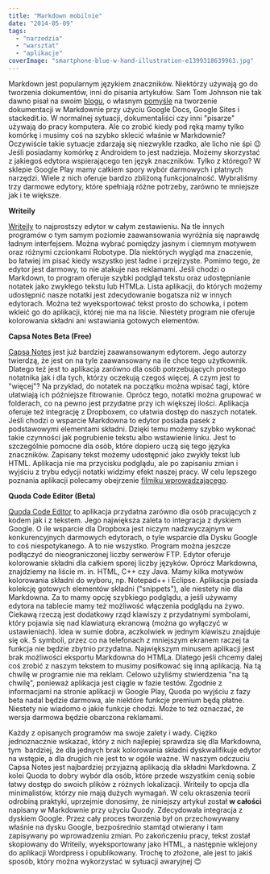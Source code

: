 ```yaml
---
title: "Markdown mobilnie"
date: "2014-05-09"
tags:
  - "narzedzia"
  - "warsztat"
  - "aplikacje"
coverImage: "smartphone-blue-w-hand-illustration-e1399318639963.jpg"
---
```


Markdown jest popularnym językiem znaczników. Niektórzy używają go do tworzenia
dokumentów, inni do pisania artykułów. Sam Tom Johnson nie tak dawno pisał na
swoim [blogu](http://idratherbewriting.com), o własnym
[pomyśle](http://idratherbewriting.com/2014/02/25/a-simple-way-to-write-edit-and-publish-documentation-online-using-google-docs-and-markdown/)
na tworzenie dokumentacji w Markdownie przy użyciu Google Docs, Google Sites i
stackedit.io. W normalnej sytuacji, dokumentaliści czy inni "pisarze" używają do
pracy komputera. Ale co zrobić kiedy pod ręką mamy tylko komórkę i musimy coś na
szybko sklecić właśnie w Markdownie? Oczywiście takie sytuacje zdarzają się
niezwykle rzadko, ale licho nie śpi 😉 Jeśli posiadamy komórkę z Androidem to
jest nadzieja. Możemy skorzystać z jakiegoś edytora wspierającego ten język
znaczników. Tylko z którego? W sklepie Google Play mamy całkiem spory wybór
darmowych i płatnych narzędzi. Wiele z nich oferuje bardzo zbliżoną
funkcjonalność. Wybraliśmy trzy darmowe edytory, które spełniają różne potrzeby,
zarówno te mniejsze jak i te większe.

**Writeily**

[Writeily](https://play.google.com/store/apps/details?id=com.jmartin.writeily&referrer=utm_source%3Dgoogle%26utm_medium%3Dorganic%26utm_term%3Dwriteily+google+play)
to najprostszy edytor w całym zestawieniu. Na tle innych programów o tym samym
poziomie zaawansowania wyróżnia się naprawdę ładnym interfejsem. Można wybrać
pomiędzy jasnym i ciemnym motywem oraz różnymi czcionkami Robotype. Dla
niektórych wygląd ma znaczenie, bo łatwiej im pisać kiedy wszystko jest ładne i
przejrzyste. Pomimo tego, że edytor jest darmowy, to nie atakuje nas reklamami.
Jeśli chodzi o Markdown, to program oferuje szybki podgląd tekstu oraz
udostępnianie notatek jako zwykłego tekstu lub HTMLa. Lista aplikacji, do
których możemy udostępnić nasze notatki jest zdecydowanie bogatsza niż w innych
edytorach. Można też wyeksportować tekst prosto do schowka, i potem wkleić go do
aplikacji, której nie ma na liście. Niestety program nie oferuje kolorowania
składni ani wstawiania gotowych elementów.

**Capsa Notes Beta (Free)**

[Capsa Notes](https://play.google.com/store/apps/details?id=com.runawaybits.capsaandroid.lite&referrer=utm_source%3Dgoogle%26utm_medium%3Dorganic%26utm_term%3Dcapsa+notes+beta)
jest już bardziej zaawansowanym edytorem. Jego autorzy twierdzą, że jest on na
tyle zaawansowany na ile chce tego użytkownik. Dlatego też jest to aplikacja
zarówno dla osób potrzebujących prostego notatnika jak i dla tych, którzy
oczekują czegoś więcej. A czym jest to "więcej"? Na przykład, do notatek na
początku można wpisać tagi, które ułatwiają ich późniejsze fitrowanie. Oprócz
tego, notatki można grupować w folderach, co na pewno jest przydatne przy ich
większej ilości. Aplikacja oferuje też integrację z Dropboxem, co ułatwia dostęp
do naszych notatek. Jeśli chodzi o wsparcie Markdowna to edytor posiada pasek z
podstawowymi elementami składni. Dzięki temu możemy szybko wykonać takie
czynności jak pogrubienie tekstu albo wstawienie linku. Jest to szczególnie
pomocne dla osób, które dopiero uczą się tego języka znaczników. Zapisany tekst
możemy udostępnić jako zwykły tekst lub HTML. Aplikacja nie ma przycisku
podglądu, ale po zapisaniu zmian i wyjściu z trybu edycji notatki widzimy efekt
naszej pracy. W celu lepszego poznania aplikacji polecamy obejrzenie
[filmiku wprowadzającego](http://youtu.be/2_HBblFXaj0).

**Quoda Code Editor (Beta)**

[Quoda Code Editor](https://play.google.com/store/apps/details?id=com.henrythompson.quoda&hl=pl&referrer=utm_source%3Dgoogle%26utm_medium%3Dorganic%26utm_term%3Dquoda+code+editor)
to aplikacja przydatna zarówno dla osób pracujących z kodem jak i z tekstem.
Jego największa zaleta to integracja z dyskiem Google. O ile wsparcie dla
Dropboxa jest niczym nadzwyczajnym w konkurencyjnych darmowych edytorach, o tyle
wsparcie dla Dysku Google to coś niespotykanego. A to nie wszystko. Program
można jeszcze podłączyć do nieograniczonej liczby serwerów FTP. Edytor oferuje
kolorowanie składni dla całkiem sporej liczby języków. Oprócz Markdowna,
znajdziemy na liście m. in. HTML, C++ czy Java. Mamy kilka motywów kolorowania
składni do wyboru, np. Notepad++ i Eclipse. Aplikacja posiada kolekcję gotowych
elementów składni ("snippets"), ale niestety nie dla Markdowna. Za to mamy opcję
szybkiego podglądu, a jeśli używamy edytora na tablecie mamy też możliwość
włączenia podglądu na żywo. Ciekawą rzeczą jest dodatkowy rząd klawiszy z
przydatnymi symbolami, który pojawia się nad klawiaturą ekranową (można go
wyłączyć w ustawieniach). Idea w sumie dobra, aczkolwiek w jednym klawiszu
znajduje się ok. 5 symboli, przez co na telefonach z mniejszym ekranem raczej ta
funkcja nie będzie zbytnio przydatna. Największym minusem aplikacji jest brak
możliwości eksportu Markdowna do HTMLa. Dlatego jeśli chcemy dalej coś zrobić z
naszym tekstem to musimy posiłkować się inną aplikacją. Na tą chwilę w programie
nie ma reklam. Celowo użyliśmy stwierdzenia "na tą chwilę", ponieważ aplikacja
jest ciągle w fazie testów. Zgodnie z informacjami na stronie aplikacji w Google
Play, Quoda po wyjściu z fazy beta nadal będzie darmowa, ale niektóre funkcje
premium będą płatne. Niestety nie wiadomo o jakie funkcje chodzi. Może to też
oznaczać, że wersja darmowa będzie obarczona reklamami.

Każdy z opisanych programów ma swoje zalety i wady. Ciężko jednoznacznie
wskazać, który z nich najlepiej sprawdza się dla Markdowna, tym  bardziej, że
dla jednych brak kolorowania składni dyskwalifikuje edytor na wstępie, a dla
drugich nie jest to w ogóle ważne. W naszym odczuciu Capsa Notes jest
najbardziej przyjazną aplikacją dla składni Markdowna. Z kolei Quoda to dobry
wybór dla osób, które przede wszystkim cenią sobie łatwy dostęp do swoich plików
z różnych lokalizacji. Writeily to opcja dla minimalistów, którzy nie mają
dużych wymagań. W celu okraszenia teorii odrobiną praktyki, uprzejmie donosimy,
że niniejszy artykuł został **w całości** napisany w Markdownie przy użyciu
Quody. Zdecydowała integracja z dyskiem Google. Przez cały proces tworzenia był
on przechowywany właśnie na dysku Google, bezpośrednio stamtąd otwierany i tam
zapisywany po wprowadzeniu zmian. Po zakończeniu pracy, tekst został skopiowany
do Writeily, wyeksportowany jako HTML, a następnie wklejony do aplikacji
Wordpress i opublikowany. Trochę to złożone, ale jest to jakiś sposób, który
można wykorzystać w sytuacji awaryjnej 😊
